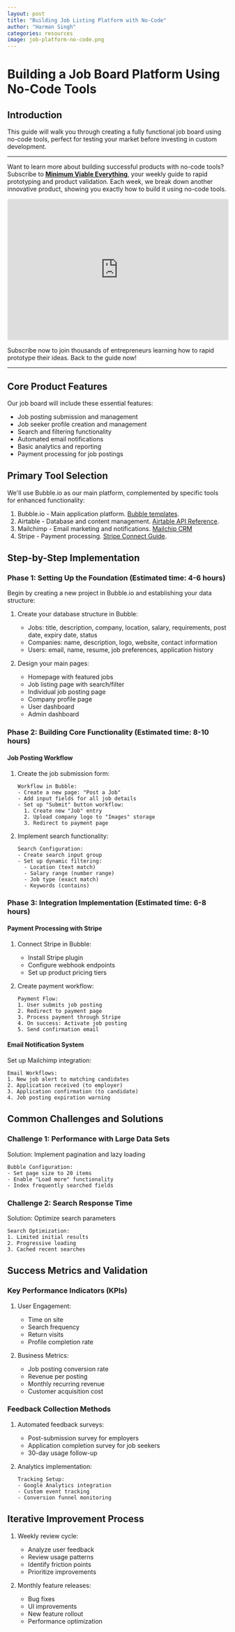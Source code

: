 ```yaml
---
layout: post
title: "Building Job Listing Platform with No-Code"
author: "Harman Singh"
categories: resources
image: job-platform-no-code.png
---
```


# Building a Job Board Platform Using No-Code Tools

## Introduction

This guide will walk you through creating a fully functional job board using no-code tools, perfect for testing your market before investing in custom development.

---

Want to learn more about building successful products with no-code tools? Subscribe to **[Minimum Viable Everything](https://www.minimumviableeverything.com)**, your weekly guide to rapid prototyping and product validation. Each week, we break down another innovative product, showing you exactly how to build it using no-code tools.

<iframe src="https://embeds.beehiiv.com/135044e2-931e-4e2c-8a71-32b7ffde1021" data-test-id="beehiiv-embed" width="100%" height="320" frameborder="0" scrolling="no" style="border-radius: 4px; border: 2px solid #e5e7eb; margin: 0; background-color: transparent;"></iframe>

Subscribe now to join thousands of entrepreneurs learning how to rapid prototype their ideas. Back to the guide now!

---

## Core Product Features

Our job board will include these essential features:
- Job posting submission and management
- Job seeker profile creation and management
- Search and filtering functionality
- Automated email notifications
- Basic analytics and reporting
- Payment processing for job postings

## Primary Tool Selection

We'll use Bubble.io as our main platform, complemented by specific tools for enhanced functionality:

1. Bubble.io - Main application platform. [Bubble templates](https://bubble.io/templates).
2. Airtable - Database and content management. [Airtable API Reference](https://airtable.com/developers/web/api/introduction).
3. Mailchimp - Email marketing and notifications. [Mailchip CRM](https://mailchimp.com/resources/crm/?_gl=1*2uxiq2*_up*MQ..*_gs*MQ..&gclid=Cj0KCQiA1Km7BhC9ARIsAFZfEIsG20eKpKQ_2Wkpk3hwXVZ1iLeY0awhVn3X6NGb7bdihOnkH1sBJS4aAp8cEALw_wcB&gclsrc=aw.ds)
4. Stripe - Payment processing. [Stripe Connect Guide](https://docs.stripe.com/connect/design-an-integration).

## Step-by-Step Implementation

### Phase 1: Setting Up the Foundation (Estimated time: 4-6 hours)

Begin by creating a new project in Bubble.io and establishing your data structure:

1. Create your database structure in Bubble:
   - Jobs: title, description, company, location, salary, requirements, post date, expiry date, status
   - Companies: name, description, logo, website, contact information
   - Users: email, name, resume, job preferences, application history

2. Design your main pages:
   - Homepage with featured jobs
   - Job listing page with search/filter
   - Individual job posting page
   - Company profile page
   - User dashboard
   - Admin dashboard

### Phase 2: Building Core Functionality (Estimated time: 8-10 hours)

#### Job Posting Workflow

1. Create the job submission form:
   ```
   Workflow in Bubble:
   - Create a new page: "Post a Job"
   - Add input fields for all job details
   - Set up "Submit" button workflow:
     1. Create new "Job" entry
     2. Upload company logo to "Images" storage
     3. Redirect to payment page
   ```

2. Implement search functionality:
   ```
   Search Configuration:
   - Create search input group
   - Set up dynamic filtering:
     - Location (text match)
     - Salary range (number range)
     - Job type (exact match)
     - Keywords (contains)
   ```

### Phase 3: Integration Implementation (Estimated time: 6-8 hours)

#### Payment Processing with Stripe

1. Connect Stripe in Bubble:
   - Install Stripe plugin
   - Configure webhook endpoints
   - Set up product pricing tiers

2. Create payment workflow:
   ```
   Payment Flow:
   1. User submits job posting
   2. Redirect to payment page
   3. Process payment through Stripe
   4. On success: Activate job posting
   5. Send confirmation email
   ```

#### Email Notification System

Set up Mailchimp integration:
```
Email Workflows:
1. New job alert to matching candidates
2. Application received (to employer)
3. Application confirmation (to candidate)
4. Job posting expiration warning
```

## Common Challenges and Solutions

### Challenge 1: Performance with Large Data Sets

Solution: Implement pagination and lazy loading
```
Bubble Configuration:
- Set page size to 20 items
- Enable "Load more" functionality
- Index frequently searched fields
```

### Challenge 2: Search Response Time

Solution: Optimize search parameters
```
Search Optimization:
1. Limited initial results
2. Progressive loading
3. Cached recent searches
```

## Success Metrics and Validation

### Key Performance Indicators (KPIs)

1. User Engagement:
   - Time on site
   - Search frequency
   - Return visits
   - Profile completion rate

2. Business Metrics:
   - Job posting conversion rate
   - Revenue per posting
   - Monthly recurring revenue
   - Customer acquisition cost

### Feedback Collection Methods

1. Automated feedback surveys:
   - Post-submission survey for employers
   - Application completion survey for job seekers
   - 30-day usage follow-up

2. Analytics implementation:
   ```
   Tracking Setup:
   - Google Analytics integration
   - Custom event tracking
   - Conversion funnel monitoring
   ```

## Iterative Improvement Process

1. Weekly review cycle:
   - Analyze user feedback
   - Review usage patterns
   - Identify friction points
   - Prioritize improvements

2. Monthly feature releases:
   - Bug fixes
   - UI improvements
   - New feature rollout
   - Performance optimization

